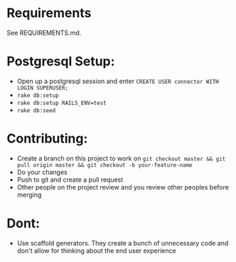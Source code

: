# Requirements

See REQUIREMENTS.md.

# Postgresql Setup:

- Open up a postgresql session and enter `CREATE USER connector WITH LOGIN SUPERUSER;`
- `rake db:setup`
- `rake db:setup RAILS_ENV=test`
- `rake db:seed`

# Contributing:

- Create a branch on this project to work on `git checkout master && git pull origin master && git checkout -b your-feature-name`
- Do your changes
- Push to git and create a pull request
- Other people on the project review and you review other peoples before merging

# Dont:

- Use scaffold generators. They create a bunch of unnecessary code and don't allow for thinking about the end user experience

